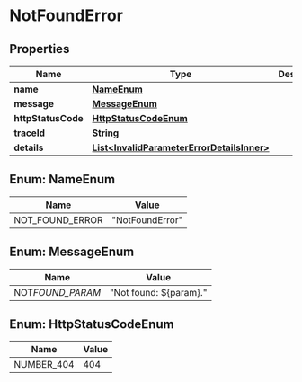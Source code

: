 # NotFoundError

## Properties

| Name               | Type                                                                                      | Description | Notes      |
| ------------------ | ----------------------------------------------------------------------------------------- | ----------- | ---------- |
| **name**           | [**NameEnum**](#NameEnum)                                                                 |             |            |
| **message**        | [**MessageEnum**](#MessageEnum)                                                           |             |            |
| **httpStatusCode** | [**HttpStatusCodeEnum**](#HttpStatusCodeEnum)                                             |             |            |
| **traceId**        | **String**                                                                                |             |            |
| **details**        | [**List&lt;InvalidParameterErrorDetailsInner&gt;**](InvalidParameterErrorDetailsInner.md) |             | [optional] |

## Enum: NameEnum

| Name            | Value                     |
| --------------- | ------------------------- |
| NOT_FOUND_ERROR | &quot;NotFoundError&quot; |

## Enum: MessageEnum

| Name             | Value                            |
| ---------------- | -------------------------------- |
| NOT*FOUND_PARAM* | &quot;Not found: ${param}.&quot; |

## Enum: HttpStatusCodeEnum

| Name       | Value |
| ---------- | ----- |
| NUMBER_404 | 404   |
